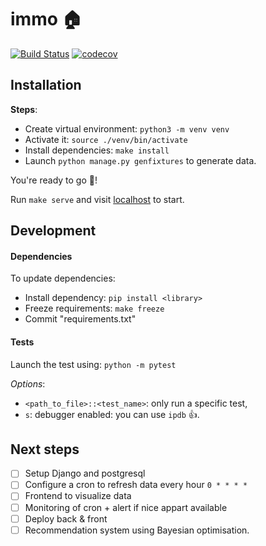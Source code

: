 # immo 🏠

[![Build Status](https://travis-ci.com/antoinewg/immo.svg?branch=master)](https://travis-ci.com/antoinewg/immo)
[![codecov](https://codecov.io/gh/antoinewg/immo/branch/master/graph/badge.svg)](https://codecov.io/gh/antoinewg/immo)

## Installation

**Steps**:

-   Create virtual environment: `python3 -m venv venv`
-   Activate it: `source ./venv/bin/activate`
-   Install dependencies: `make install`
-   Launch `python manage.py genfixtures` to generate data.

You're ready to go 🚀!

Run `make serve` and visit [localhost](http://127.0.0.1:8001) to start.

## Development

#### Dependencies

To update dependencies:

-   Install dependency: `pip install <library>`
-   Freeze requirements: `make freeze`
-   Commit "requirements.txt"

#### Tests

Launch the test using: `python -m pytest`

_Options_:

-   `<path_to_file>::<test_name>`: only run a specific test,
-   `s`: debugger enabled: you can use `ipdb` 👍.

## Next steps

-   [ ] Setup Django and postgresql
-   [ ] Configure a cron to refresh data every hour `0 * * * *`
-   [ ] Frontend to visualize data
-   [ ] Monitoring of cron + alert if nice appart available
-   [ ] Deploy back & front
-   [ ] Recommendation system using Bayesian optimisation.
